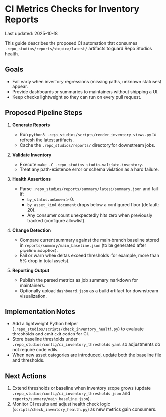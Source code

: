 # CI Metrics Checks for Inventory Reports

Last updated: 2025-10-18

This guide describes the proposed CI automation that consumes `.repo_studios/reports/<topic>/latest/` artifacts to guard Repo Studios health.

## Goals

- Fail early when inventory regressions (missing paths, unknown statuses) appear.
- Provide dashboards or summaries to maintainers without shipping a UI.
- Keep checks lightweight so they can run on every pull request.

## Proposed Pipeline Steps

1. **Generate Reports**
   - Run `python3 .repo_studios/scripts/render_inventory_views.py` to refresh the latest artifacts.
   - Cache the `.repo_studios/reports/` directory for downstream jobs.

2. **Validate Inventory**
   - Execute `make -C .repo_studios studio-validate-inventory`.
   - Treat any path-existence error or schema violation as a hard failure.

3. **Health Assertions**
   - Parse `.repo_studios/reports/summary/latest/summary.json` and fail if:
     - `by_status.unknown` > 0.
     - `by_asset_kind.document` drops below a configured floor (default: 20).
     - Any consumer count unexpectedly hits zero when previously tracked (configure allowlist).

4. **Change Detection**
   - Compare current summary against the main-branch baseline stored in `reports/summary/main_baseline.json` (to be generated after pipeline adoption).
   - Fail or warn when deltas exceed thresholds (for example, more than 5% drop in total assets).

5. **Reporting Output**
   - Publish the parsed metrics as job summary markdown for maintainers.
   - Optionally upload `dashboard.json` as a build artifact for downstream visualization.

## Implementation Notes

- Add a lightweight Python helper (`.repo_studios/scripts/check_inventory_health.py`) to evaluate thresholds and emit exit codes for CI.
- Store baseline thresholds under `.repo_studios/config/ci_inventory_thresholds.yaml` so adjustments do not require code edits.
- When new asset categories are introduced, update both the baseline file and thresholds.

## Next Actions

1. Extend thresholds or baseline when inventory scope grows (update `.repo_studios/config/ci_inventory_thresholds.json` and `reports/summary/main_baseline.json`).
2. Monitor CI results and adjust health check logic (`scripts/check_inventory_health.py`) as new metrics gain consumers.
